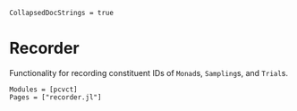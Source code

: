 ```@meta
CollapsedDocStrings = true
```

# Recorder

Functionality for recording constituent IDs of `Monad`s, `Sampling`s, and `Trial`s.

```@autodocs
Modules = [pcvct]
Pages = ["recorder.jl"]
```
